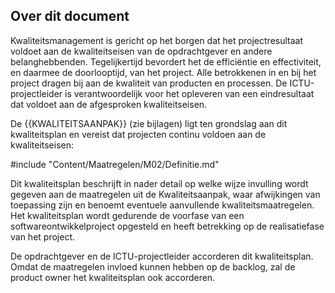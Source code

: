 ## Over dit document

Kwaliteitsmanagement is gericht op het borgen dat het projectresultaat voldoet aan de kwaliteitseisen van de opdrachtgever en andere belanghebbenden. Tegelijkertijd bevordert het de efficiëntie en effectiviteit, en daarmee de doorlooptijd, van het project. Alle betrokkenen in en bij het project dragen bij aan de kwaliteit van producten en processen. De ICTU-projectleider is verantwoordelijk voor het opleveren van een eindresultaat dat voldoet aan de afgesproken kwaliteitseisen.

De {{KWALITEITSAANPAK}} (zie bijlagen) ligt ten grondslag aan dit kwaliteitsplan en vereist dat projecten continu voldoen aan de kwaliteitseisen:

#include "Content/Maatregelen/M02/Definitie.md"

Dit kwaliteitsplan beschrijft in nader detail op welke wijze invulling wordt gegeven aan de maatregelen uit de Kwaliteitsaanpak, waar afwijkingen van toepassing zijn en benoemt eventuele aanvullende kwaliteitsmaatregelen. Het kwaliteitsplan wordt gedurende de voorfase van een softwareontwikkelproject opgesteld en heeft betrekking op de realisatiefase van het project.

De opdrachtgever en de ICTU-projectleider accorderen dit kwaliteitsplan. Omdat de maatregelen invloed kunnen hebben op de backlog, zal de product owner het kwaliteitsplan ook accorderen.
